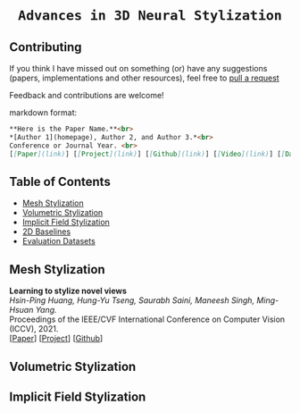 # <p align='center'>`Advances in 3D Neural Stylization`</p>

## Contributing

If you think I have missed out on something (or) have any suggestions (papers, implementations and other resources), feel free to [pull a request](https://github.com/chenyingshu/advances_3d_neural_stylization/pulls)

Feedback and contributions are welcome!

markdown format:
``` markdown
**Here is the Paper Name.**<br>
*[Author 1](homepage), Author 2, and Author 3.*<br>
Conference or Journal Year. <br>
[[Paper](link)] [[Project](link)] [[Github](link)] [[Video](link)] [[Data](link)]
```

## Table of Contents
- [Mesh Stylization](#mesh-stylization)
- [Volumetric Stylization](#volumetric-stylization)
- [Implicit Field Stylization](#implicit-field-stylization)
- [2D Baselines](#)
- [Evaluation Datasets](#)


## Mesh Stylization
**Learning to stylize novel views**<br>
*Hsin-Ping Huang, Hung-Yu Tseng, Saurabh Saini, Maneesh Singh, Ming-Hsuan Yang.* <br>
Proceedings of the IEEE/CVF International Conference on Computer Vision (ICCV), 2021. <br>
[[Paper](https://arxiv.org/abs/2105.13509)] [[Project](https://hhsinping.github.io/3d_scene_stylization/)] [[Github](https://github.com/hhsinping/stylescene)] 

## Volumetric Stylization

## Implicit Field Stylization
